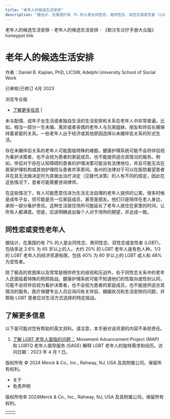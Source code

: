 ```yaml
---
title: "老年人的候选生活安排"
description: "据估计，在美国约有 7% 的人是女同性恋、男同性恋、双性恋或变性者 (LGBT)，包括多达 2.6% 为 65 岁以上的人。大约 20% 的 LGBT 老年人是有色人种。1/3 的 LGBT 老年人的经济资源有限，包括 40% 为 80 岁以上的 LGBT 成人和 48% 为变性者。"
---
```


﻿老年人的候选生活安排 \- 老年人的候选生活安排 \- 《默沙东诊疗手册大众版》 honeypot link

# 老年人的候选生活安排

作者：Daniel B. Kaplan, PhD, LICSW, Adelphi University School of Social Work

已审核/已修订 4月 2023

浏览专业版

- [了解更多信息](#了解更多信息_v52170457_zh) \|

未与配偶、成年子女生活或者独自生活的生活安排和关系在老年人中非常普遍。比如，相当一部分一生未婚、离异或者丧偶的老年人与兄弟姐妹、朋友和伴侣长期保持着紧密的关系。一些老年人出于经济或其他原因选择以未婚伴侣关系的形式生活。

存在未婚伴侣关系的老年人可能面临特殊的难题。健康护理系统可能不会将伴侣视为看护决策者，也不会视为患者的家庭成员，也不能提供适合其情况的服务。例如，伴侣对于存在认知障碍的患者的护理决策可能没有法律地位，并且可能无法在居家护理机构或其他护理院与患者共享房间。各州的法律对于可以在医院看望患者并在其无法做决定时为其做出治疗决定（见替代决策）的人有不同的规定，因此在这些情况下，患者可能需要咨询律师。

在这些情况下，有人可能愿意住进为生活无法自理的老年人提供的公寓。很多时候是成年子女，但可能是另一位家庭成员，甚至是朋友。他们只是陪伴在老人身边，承担一部分看护责任。这种生活居住场所可能延长了老年人居住在家里的时间，让所有人都满意。但是，应该明确说出每个人对于场所的期望，并达成一致。

## 同性恋或变性老年人

据估计，在美国约有 7% 的人是女同性恋、男同性恋、双性恋或变性者 (LGBT)，包括多达 2.6% 为 65 岁以上的人。大约 20% 的 LGBT 老年人是有色人种。1/3 的 LGBT 老年人的经济资源有限，包括 40% 为 80 岁以上的 LGBT 成人和 48% 为变性者。

除了极高的贫困率以及常常是相伴终生的歧视和压迫外，处于同性恋关系中的老年人还面临着特殊的照顾挑战。健康护理系统可能不知道他们的性取向或性别认同，可能不会将伴侣视为看护决策者，也不会视为患者的家庭成员，也不能提供适合其情况的服务。医疗保健专业人员应询问有关伴侣、婚姻状况和生活安排的问题，并帮助 LGBT 患者应对生活方式选择的特定挑战。

## 了解更多信息

以下是可能对您有帮助的英文资料。请注意，本手册对该资源的内容不承担责任。

1. [了解 LGBT 老年人面临的问题：](https://www.lgbtmap.org/file/understanding-issues-facing-lgbt-older-adults.pdf) Movement Advancement Project (MAP) 和 LGBTQ 老年人倡导服务 (SAGE) 解释 LGBT 老年人的独特需求和经历。访问日期：2023 年 4 月 1 日。




版权所有 © 2024
Merck & Co., Inc., Rahway, NJ, USA 及其附属公司。保留所有权利。

- 关于
- 免责声明

版权所有© 2024Merck & Co., Inc., Rahway, NJ, USA 及其附属公司。保留所有权利。

|     |     |
| --- | --- |
|  |  |
